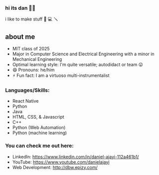 <!--
**dan-builds-robots/dan-builds-robots** is a ✨ _special_ ✨ repository because its `README.md` (this file) appears on your GitHub profile.

Here are some ideas to get you started:

- 🔭 I’m currently working on ...
- 🌱 I’m currently learning ...
- 👯 I’m looking to collaborate on ...
- 🤔 I’m looking for help with ...
- 💬 Ask me about ...
- 📫 How to reach me: ...
- 😄 Pronouns: ...
- ⚡ Fun fact: ...
-->


### hi its dan 👋🏾
i like to make stuff 🤖 💻 🪛

## about me

- MIT class of 2025
- Major in Computer Science and Electrical Engineering with a minor in Mechanical Engineering
- Optimal learning style: I'm quite versatile; autodidact or team 😛
- 😄 Pronouns: he/him
- ⚡ Fun fact: I am a virtuoso multi-instrumentalist  

<!-- 
<br />
-->
  
### Languages/Skills:
- React Native
- Python
- Java
- HTML, CSS, & Javascript
- C++
- Python (Web Automation)
- Python (machine learning)  

<!--
<br />
-->

### You can check me out here: 
- LinkedIn: https://www.linkedin.com/in/daniel-ajayi-112a461b1/
- YouTube: https://www.youtube.com/danielajayi
- Web Development: http://dbw.epizy.com/
